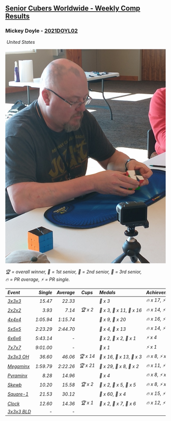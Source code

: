 <style>table {white-space: nowrap;}</style>
<link rel="stylesheet" type="text/css" href="/scw-comp/css/flags.css" />

## [Senior Cubers Worldwide - Weekly Comp Results](/scw-comp/results/)
### Mickey Doyle - [2021DOYL02](https://www.worldcubeassociation.org/persons/2021DOYL02)

<i class="flag flag-US" />&nbsp;United States

![Mickey Doyle](1644595509.jpg)

<span style="white-space: nowrap;">🏆 = overall winner</span>, <span style="white-space: nowrap;">🥇 = 1st senior</span>, <span style="white-space: nowrap;">🥈 = 2nd senior</span>, <span style="white-space: nowrap;">🥉 = 3rd senior</span>, <span style="white-space: nowrap;">🔥 = PR average</span>, <span style="white-space: nowrap;">⚡ = PR single</span>.

| Event | Single | Average | Cups | Medals | Achievements|
| :-- | --: | --: | :--: | :-- | :-- |
| [3x3x3](333.md) | 15.47 | 22.33 |  | 🥉 x 3 | 🔥 x 17, ⚡ x 14 |
| [2x2x2](222.md) | 3.93 | 7.14 | 🏆 x 2 | 🥇 x 3, 🥈 x 11, 🥉 x 16 | 🔥 x 14, ⚡ x 12 |
| [4x4x4](444.md) | 1:05.94 | 1:15.74 |  | 🥈 x 9, 🥉 x 20 | 🔥 x 16, ⚡ x 13 |
| [5x5x5](555.md) | 2:23.29 | 2:44.70 |  | 🥈 x 4, 🥉 x 13 | 🔥 x 14, ⚡ x 13 |
| [6x6x6](666.md) | 5:43.14 | - |  | 🥇 x 2, 🥈 x 2, 🥉 x 1 | ⚡ x 4 |
| [7x7x7](777.md) | 9:01.00 | - |  | 🥈 x 1 | ⚡ x 1 |
| [3x3x3 OH](333oh.md) | 36.60 | 46.06 | 🏆 x 14 | 🥇 x 16, 🥈 x 13, 🥉 x 3 | 🔥 x 8, ⚡ x 8 |
| [Megaminx](minx.md) | 1:59.79 | 2:22.26 | 🏆 x 21 | 🥇 x 29, 🥈 x 8, 🥉 x 2 | 🔥 x 11, ⚡ x 18 |
| [Pyraminx](pyram.md) | 8.28 | 14.96 |  | 🥉 x 4 | 🔥 x 8, ⚡ x 7 |
| [Skewb](skewb.md) | 10.20 | 15.58 | 🏆 x 2 | 🥇 x 2, 🥈 x 5, 🥉 x 5 | 🔥 x 8, ⚡ x 6 |
| [Square-1](sq1.md) | 21.53 | 30.12 |  | 🥈 x 60, 🥉 x 4 | 🔥 x 15, ⚡ x 10 |
| [Clock](clock.md) | 12.60 | 14.36 | 🏆 x 1 | 🥇 x 2, 🥈 x 7, 🥉 x 6 | 🔥 x 12, ⚡ x 12 |
| [3x3x3 BLD](333bf.md) | - | - |  |  |  |

<!-- Global site tag (gtag.js) - Google Analytics -->
<script async src="https://www.googletagmanager.com/gtag/js?id=UA-86348435-3"></script>
<script>window.dataLayer = window.dataLayer || []; function gtag() {dataLayer.push(arguments);} gtag('js', new Date()); gtag('config', 'UA-86348435-3');</script>
